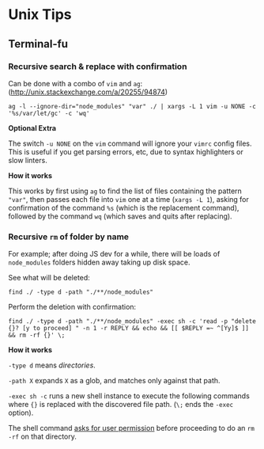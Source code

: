 # Unix Tips

## Terminal-fu

### Recursive search & replace with confirmation

Can be done with a combo of `vim` and `ag`: (http://unix.stackexchange.com/a/20255/94874)

```
ag -l --ignore-dir="node_modules" "var" ./ | xargs -L 1 vim -u NONE -c '%s/var/let/gc' -c 'wq'
```

**Optional Extra**

The switch `-u NONE` on the `vim` command will ignore your `vimrc` config files.
This is useful if you get parsing errors, etc, due to syntax highlighters or slow linters.

**How it works**

This works by first using `ag` to find the list of files containing the pattern `"var"`,
then passes each file into `vim` one at a time (`xargs -L 1`),
asking for confirmation of the command `%s` (which is the replacement command),
followed by the command `wq` (which saves and quits after replacing).

### Recursive `rm` of folder by name

For example; after doing JS dev for a while,
there will be loads of `node_modules` folders hidden away taking up disk space.

See what will be deleted:

```
find ./ -type d -path "./**/node_modules"
```

Perform the deletion with confirmation:

```
find ./ -type d -path "./**/node_modules" -exec sh -c 'read -p "delete {}? [y to proceed] " -n 1 -r REPLY && echo && [[ $REPLY =~ ^[Yy]$ ]] && rm -rf {}' \;
```

**How it works**

`-type d` means _directories_.

`-path X` expands `X` as a glob, and matches only against that path.

`-exec sh -c` runs a new shell instance to execute the following commands
where `{}` is replaced with the discovered file path. (`\;` ends the `-exec` option).

The shell command [asks for user permission](http://stackoverflow.com/a/1885534/473961)
before proceeding to do an `rm -rf` on that directory.
